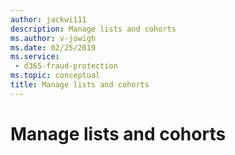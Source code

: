 ```yaml
---
author: jackwi111
description: Manage lists and cohorts
ms.author: v-jowigh
ms.date: 02/25/2019
ms.service:
 - d365-fraud-protection
ms.topic: conceptual
title: Manage lists and cohorts
---
```



# Manage lists and cohorts
